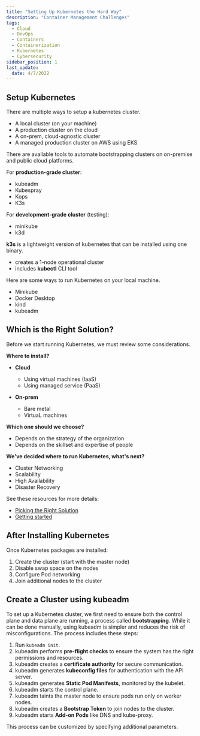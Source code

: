 ```yaml
---
title: "Setting Up Kubernetes the Hard Way"
description: "Container Management Challenges"
tags:
  - Cloud
  - DevOps
  - Containers
  - Containerization
  - Kubernetes
  - Cybersecurity
sidebar_position: 1
last_update:
  date: 4/7/2022
---
```



## Setup Kubernetes

There are multiple ways to setup a kubernetes cluster. 

- A local cluster (on your machine)
- A production cluster on the cloud
- A on-prem, cloud-agnostic cluster
- A managed production cluster on AWS using EKS

There are available tools to automate bootstrapping clusters on on-premise and public cloud platforms.

For **production-grade cluster**:

- kubeadm
- Kubespray
- Kops
- K3s

For **development-grade cluster** (testing):

- minikube
- k3d

**k3s** is a lightweight version of kubernetes that can be installed using one binary.

- creates a 1-node operational cluster
- includes **kubectl** CLI tool

Here are some ways to run Kubernetes on your local machine.

- Minikube
- Docker Desktop
- kind
- kubeadm

## Which is the Right Solution?

Before we start running Kubernetes, we must review some considerations. 

**Where to install?**

- **Cloud**
    - Using virtual machines (IaaS)
    - Using managed service (PaaS)

- **On-prem**
    - Bare metal
    - VirtuaL machines 

**Which one should we choose?**

- Depends on the strategy of the organization
- Depends on the skillset and expertise of people

**We've decided where to run Kubernetes, what's next?**

- Cluster Networking 
- Scalability
- High Availability 
- Disaster Recovery

See these resources for more details:

- [Picking the Right Solution](https://jamesdefabia.github.io/docs/getting-started-guides/)
- [Getting started](https://kubernetes.io/docs/setup/)


## After Installing Kubernetes 

Once Kubernetes packages are installed:

1. Create the cluster (start with the master node)
2. Disable swap space on the nodes
3. Configure Pod networking
4. Join additional nodes to the cluster

## Create a Cluster using kubeadm

To set up a Kubernetes cluster, we first need to ensure both the control plane and data plane are running, a process called **bootstrapping**. While it can be done manually, using kubeadm is simpler and reduces the risk of misconfigurations. The process includes these steps:

1. Run `kubeadm init`.
2. kubeadm performs **pre-flight checks** to ensure the system has the right permissions and resources.
3. kubeadm creates a **certificate authority** for secure communication.
4. kubeadm generates **kubeconfig files** for authentication with the API server.
5. kubeadm generates **Static Pod Manifests**, monitored by the kubelet.
6. kubeadm starts the control plane.
7. kubeadm taints the master node to ensure pods run only on worker nodes.
8. kubeadm creates a **Bootstrap Token** to join nodes to the cluster.
9. kubeadm starts **Add-on Pods** like DNS and kube-proxy.

This process can be customized by specifying additional parameters.

 
